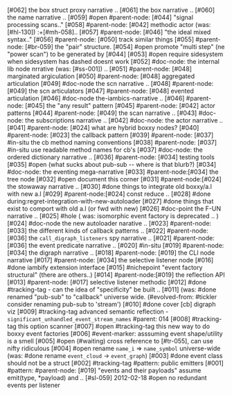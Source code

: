 [#062]       the box struct proxy narrative ..
[#061]       the box narrative ..
[#060]       the name narrative ..
[#059] #open #parent-node: [#044] "signal processing scans.."
[#058]       #parent-node: [#042] methodic actor (was: [#hl-130]) :+[#mh-058]..
[#057]       #parent-node: [#046] "the ideal mixed syntax.."
[#056]       #parent-node: [#050] track similar things
[#055]       #parent-node: [#br-059]  the "pair" structure.
[#054] #open promote "multi step" (ne "power scan") to be generated by [#044]
[#053] #open require sidesystem when sidesystem has dashed doesnt work
[#052]       #doc-node: the internal lib node nrrative (was: [#ss-001]) ..
[#051]       #parent-node: [#048] marginated argiculation
[#050]       #parent-node: [#048] aggregated articulation
[#049]       #doc-node the scn narrative ..
[#048]       #parent-node: [#049] the scn articulators
[#047]       #parent-node: [#048] evented articulation
[#046]       #doc-node the-iambics-narrative ..
[#046]       #parent-node: [#045] the "any result" pattern
[#045]       #parent-node: [#042] actor patterns
[#044]       #parent-node: [#049] the scan narrative ..
[#043]       #doc-node: the subscriptions narrative ..
[#042]       #doc-node: the actor narrative ..
[#041]       #parent-node: [#024] what are hybrid boxxy nodes?
[#040]       #parent-node: [#023] the callback pattern
[#039]       #parent-node: [#037] #in-situ the cb method naming conventions
[#038]       #parent-node: [#037] #in-situ use readable method names for cb's
[#037]       #doc-node: the ordered dictionary narrative ..
[#036]       #parent-node: [#034] testing tools
[#035] #open (what sucks about pub-sub -- where is that blurb?)
[#034]       #doc-node: the eventing mega-narrative
[#033]       #parent-node:[#034] the tree node
[#032] #open document this corner
[#031]       #parent-node:[#024] the stowaway narrative ..
[#030]       #done things to integrate old boxxy/a.l with new a.l
[#029]       #parent-node:[#024] const reduce ..
[#028]       #done during:regret-integration-with-new-autoloader
[#027]       #done things that exist to comport with old a.l (or fwd with new)
[#026]       #doc-point the F-UN narrative ..
[#025] #hole ( was: isomorphic event factory is deprecated .. )
[#024]       #doc-node the new autoloader narative ..
[#023]       #parent-node: [#033] the different kinds of callback patterns ..
[#022]       #parent-node: [#036] the `call_digraph_listeners` spy narrative ..
[#021]       #parent-node: [#036] the event predicate narrative ..
[#020]       #in-situ
[#019]       #parent-node: [#034] the digraph narrative ..
[#018]       #parent-node: [#019] the CLI node narrative
[#017]       #parent-node: [#034] the selective listener node
[#016]       #done iambify extension interface
[#015]       #nichepoint "event factory structural" (there are others..)
[#014]       #parent-node:[#019] the reflection API
[#013]       #parent-node: [#017] selective listener methodic
[#012]       #done #tracking-tag - can the idea of "specificity" be built ..
[#011]       (was: #done renamed "pub-sub" to "callback" universe wide.
               (#evolved-from: #tickler consider renaming pub-sub to 'stream')
[#010]       #done cover [cb] digraph viz
[#009]       #tracking-tag advanced semantic reflection -
               `significant_unhandled_event_stream_names`
               #parent: 014
[#008]       #tracking-tag this option scanner
[#007] #open #tracking-tag this new way to do boxxy event factories
[#006]       #event-marker: asssuming event shape/utility is a smell
[#005] #open (#waiting) cross reference to [#tr-055], can use nifty ridiculous
[#004] #open rename `name_i` => `name_symbol` universe-wide
             (was: #done rename `event_cloud` -> `event_graph`)
[#003]       #done event class should not be a struct
[#002]       #tracking-tag #pattern: public emitters
[#001]       #pattern: #parent-node: [#019] "events and their payloads"
               assume emit(type, *payload) and ..
[#sl-059] 2012-02-18 #open no redundant events per listener
